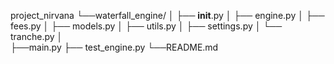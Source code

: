 project_nirvana
└──waterfall_engine/
│   ├── __init__.py
│   ├── engine.py
│   ├── fees.py
│   ├── models.py
│   ├── utils.py
│   ├── settings.py
│   └── tranche.py
│   
├──main.py
├── test_engine.py
└──README.md

